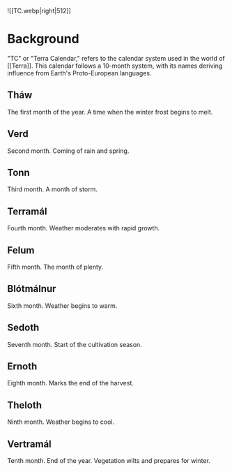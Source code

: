 ![[TC.webp|right|512]]

# Background
"TC" or "Terra Calendar," refers to the calendar system used in the world of [[Terra]]. This calendar follows a 10-month system, with its names deriving influence from Earth's Proto-European languages.

## Tháw
The first month of the year. A time when the winter frost begins to melt.

## Verd
Second month. Coming of rain and spring.

## Tonn
Third month. A month of storm.

## Terramál
Fourth month. Weather moderates with rapid growth.

## Felum
Fifth month. The month of plenty.

## Blótmálnur
Sixth month. Weather begins to warm.

## Sedoth
Seventh month. Start of the cultivation season.

## Ernoth
Eighth month. Marks the end of the harvest.

## Theloth
Ninth month. Weather begins to cool.

## Vertramál
Tenth month. End of the year. Vegetation wilts and prepares for winter.